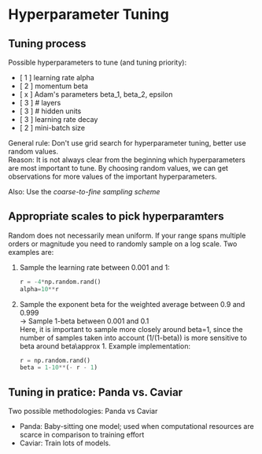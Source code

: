 # Hyperparameter Tuning
## Tuning process
Possible hyperparameters to tune (and tuning priority):
* [ 1 ] learning rate alpha
* [ 2 ] momentum beta
* [ x ] Adam's parameters beta_1, beta_2, epsilon
* [ 3 ] \# layers
* [ 3 ] \# hidden units
* [ 3 ] learning rate decay
* [ 2 ] mini-batch size

General rule: Don't use grid search for hyperparameter tuning, better use random values.  
Reason: It is not always clear from the beginning which hyperparameters are most important to tune. By choosing random values,
we can get observations for more values of the important hyperparameters. 

Also: Use the *coarse-to-fine sampling scheme*

## Appropriate scales to pick hyperparamters
Random does not necessarily mean uniform. If your range spans multiple orders or magnitude you need to randomly sample on a log scale. 
Two examples are:
1. Sample the learning rate between 0.001 and 1:  
   ```python
   r = -4*np.random.rand()
   alpha=10**r
   ```
2. Sample the exponent beta for the weighted average between 0.9 and 0.999  
   -> Sample 1-beta between 0.001 and 0.1  
   Here, it is important to sample more closely around beta=1, since the number of samples taken into account (1/(1-beta)) is more sensitive
   to beta around beta\approx 1. Example implementation:
   ```python
   r = np.random.rand()
   beta = 1-10**(- r - 1)
   ```
   
 ## Tuning in pratice: Panda vs. Caviar
 Two possible methodologies: Panda vs Caviar
 * Panda: Baby-sitting one model; used when computational resources are scarce in comparison to training effort
 * Caviar: Train lots of models.
   

